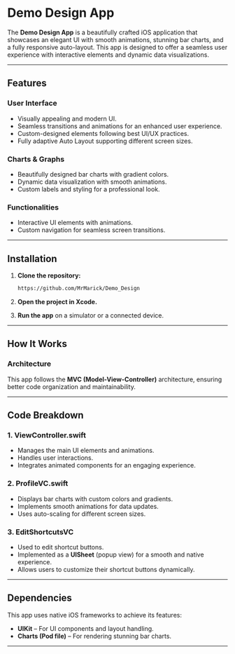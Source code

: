 # Demo Design App 

The **Demo Design App** is a beautifully crafted iOS application that showcases an elegant UI with smooth animations, stunning bar charts, and a fully responsive auto-layout. This app is designed to offer a seamless user experience with interactive elements and dynamic data visualizations.

---

## Features 

### User Interface
- Visually appealing and modern UI.
- Seamless transitions and animations for an enhanced user experience.
- Custom-designed elements following best UI/UX practices.
- Fully adaptive Auto Layout supporting different screen sizes.

### Charts & Graphs 
- Beautifully designed bar charts with gradient colors.
- Dynamic data visualization with smooth animations.
- Custom labels and styling for a professional look.

### Functionalities 
- Interactive UI elements with animations.
- Custom navigation for seamless screen transitions.

---

## Installation 

1. **Clone the repository:**  
    ```bash
    https://github.com/MrMarick/Demo_Design
    ```

2. **Open the project in Xcode.**
3. **Run the app** on a simulator or a connected device.

---

## How It Works 

### Architecture 
This app follows the **MVC (Model-View-Controller)** architecture, ensuring better code organization and maintainability.

---

## Code Breakdown 

### 1. ViewController.swift
- Manages the main UI elements and animations.
- Handles user interactions.
- Integrates animated components for an engaging experience.

### 2. ProfileVC.swift
- Displays bar charts with custom colors and gradients.
- Implements smooth animations for data updates.
- Uses auto-scaling for different screen sizes.

### 3. EditShortcutsVC
- Used to edit shortcut buttons.
- Implemented as a **UISheet** (popup view) for a smooth and native experience.
- Allows users to customize their shortcut buttons dynamically.

---

## Dependencies 

This app uses native iOS frameworks to achieve its features:

- **UIKit** – For UI components and layout handling.
- **Charts (Pod file)** – For rendering stunning bar charts.

---
